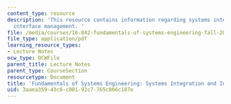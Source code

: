 ```yaml
---
content_type: resource
description: 'This resource contains information regarding systems integration and
  interface management. '
file: /media/courses/16-842-fundamentals-of-systems-engineering-fall-2015/3aaea35943c6c00192c7765c866c107e_MIT16_842F15_Ses_8_Sys_Int.pdf
file_type: application/pdf
learning_resource_types:
- Lecture Notes
ocw_type: OCWFile
parent_title: Lecture Notes
parent_type: CourseSection
resourcetype: Document
title: 'Fundamentals of Systems Engineering: Systems Integration and Interface Management'
uid: 3aaea359-43c6-c001-92c7-765c866c107e
---
```

